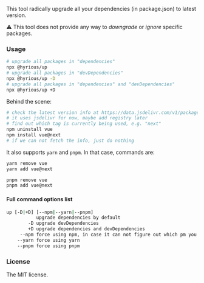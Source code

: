 This tool radically upgrade all your dependencies (in package.json) to latest version.

:warning: This tool does not provide any way to _downgrade_ or _ignore_ specific packages.

### Usage

```bash
# upgrade all packages in "dependencies"
npx @hyrious/up
# upgrade all packages in "devDependencies"
npx @hyrious/up -D
# upgrade all packages in "dependencies" and "devDependencies"
npx @hyrious/up +D
```

Behind the scene:

```bash
# check the latest version info at https://data.jsdelivr.com/v1/package/npm/vue
# it uses jsdelivr for now, maybe add registry later
# find out which tag is currently being used, e.g. "next"
npm uninstall vue
npm install vue@next
# if we can not fetch the info, just do nothing
```

It also supports `yarn` and `pnpm`. In that case, commands are:

```bash
yarn remove vue
yarn add vue@next
```

```bash
pnpm remove vue
pnpm add vue@next
```

#### Full command options list

```bash
up [-D|+D] [--npm|--yarn|--pnpm]
           upgrade dependencies by default
        -D upgrade devDependencies
        +D upgrade dependencies and devDependencies
     --npm force using npm, in case it can not figure out which pm you are using
    --yarn force using yarn
    --pnpm force using pnpm
```

### License

The MIT license.
